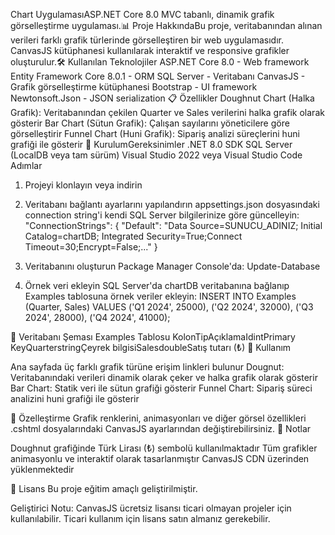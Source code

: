 Chart UygulamasıASP.NET Core 8.0 MVC tabanlı, dinamik grafik görselleştirme uygulaması.📊 Proje HakkındaBu proje, veritabanından alınan verileri farklı grafik türlerinde görselleştiren bir web uygulamasıdır. CanvasJS kütüphanesi kullanılarak interaktif ve responsive grafikler oluşturulur.🛠️ Kullanılan Teknolojiler
ASP.NET Core 8.0 - Web framework
Entity Framework Core 8.0.1 - ORM
SQL Server - Veritabanı
CanvasJS - Grafik görselleştirme kütüphanesi
Bootstrap - UI framework
Newtonsoft.Json - JSON serialization
📋 Özellikler
Doughnut Chart (Halka Grafik): Veritabanından çekilen Quarter ve Sales verilerini halka grafik olarak gösterir
Bar Chart (Sütun Grafik): Çalışan sayılarını yöneticilere göre görselleştirir
Funnel Chart (Huni Grafik): Sipariş analizi süreçlerini huni grafiği ile gösterir
🚀 KurulumGereksinimler
.NET 8.0 SDK
SQL Server (LocalDB veya tam sürüm)
Visual Studio 2022 veya Visual Studio Code
Adımlar

1. Projeyi klonlayın veya indirin

2. Veritabanı bağlantı ayarlarını yapılandırın
    appsettings.json dosyasındaki connection string'i kendi SQL Server bilgilerinize göre güncelleyin:
         "ConnectionStrings": {
         "Default": "Data Source=SUNUCU_ADINIZ; Initial Catalog=chartDB; Integrated Security=True;Connect Timeout=30;Encrypt=False;..."
         }
3. Veritabanını oluşturun
   Package Manager Console'da:
   Update-Database

4. Örnek veri ekleyin
   SQL Server'da chartDB veritabanına bağlanıp Examples tablosuna örnek veriler ekleyin:
   INSERT INTO Examples (Quarter, Sales) VALUES 
   ('Q1 2024', 25000),
   ('Q2 2024', 32000),
   ('Q3 2024', 28000),
   ('Q4 2024', 41000);


💾 Veritabanı Şeması
Examples Tablosu
KolonTipAçıklamaIdintPrimary KeyQuarterstringÇeyrek bilgisiSalesdoubleSatış tutarı (₺)
🎨 Kullanım

Ana sayfada üç farklı grafik türüne erişim linkleri bulunur
Dougnut: Veritabanındaki verileri dinamik olarak çeker ve halka grafik olarak gösterir
Bar Chart: Statik veri ile sütun grafiği gösterir
Funnel Chart: Sipariş süreci analizini huni grafiği ile gösterir

🔧 Özelleştirme
Grafik renklerini, animasyonları ve diğer görsel özellikleri .cshtml dosyalarındaki CanvasJS ayarlarından değiştirebilirsiniz.
📝 Notlar

Doughnut grafiğinde Türk Lirası (₺) sembolü kullanılmaktadır
Tüm grafikler animasyonlu ve interaktif olarak tasarlanmıştır
CanvasJS CDN üzerinden yüklenmektedir

📄 Lisans
Bu proje eğitim amaçlı geliştirilmiştir.

Geliştirici Notu: CanvasJS ücretsiz lisansı ticari olmayan projeler için kullanılabilir. Ticari kullanım için lisans satın almanız gerekebilir.
